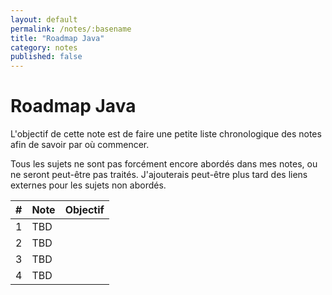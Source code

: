 ```yaml
---
layout: default
permalink: /notes/:basename
title: "Roadmap Java"
category: notes
published: false
---
```

# Roadmap Java

L'objectif de cette note est de faire une petite liste chronologique des notes afin de savoir par où commencer.

Tous les sujets ne sont pas forcément encore abordés dans mes notes, ou ne seront peut-être pas traités. 
J'ajouterais peut-être plus tard des liens externes pour les sujets non abordés.

| #   | Note | Objectif |
|-----|------|----------|
| 1   | TBD  |          |
| 2   | TBD  |          |
| 3   | TBD  |          |
| 4   | TBD  |          |

